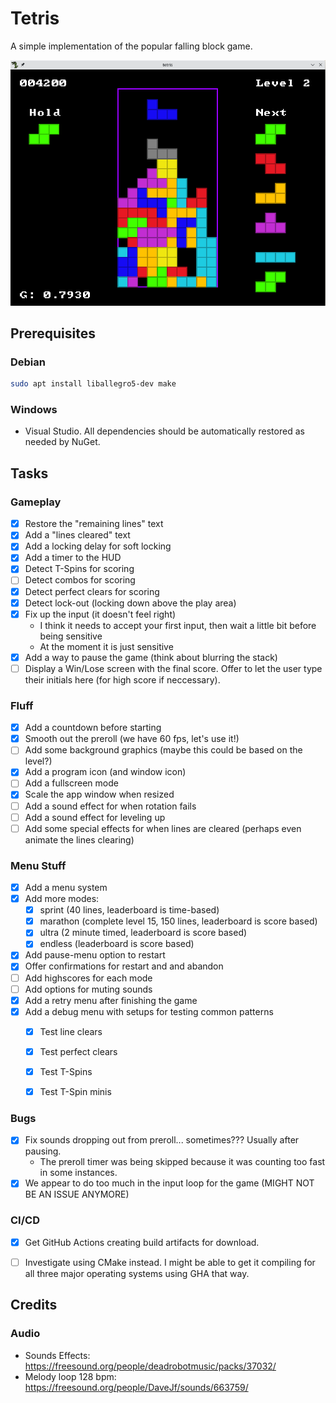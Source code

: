 # Tetris

A simple implementation of the popular falling block game.

![a screenshot of tetris](./docs/screenshot.png)

## Prerequisites

### Debian

```bash
sudo apt install liballegro5-dev make
```

### Windows

- Visual Studio. All dependencies should be automatically restored as needed by NuGet.

## Tasks

### Gameplay

- [x] Restore the "remaining lines" text
- [x] Add a "lines cleared" text
- [x] Add a locking delay for soft locking
- [x] Add a timer to the HUD
- [x] Detect T-Spins for scoring
- [ ] Detect combos for scoring
- [x] Detect perfect clears for scoring
- [x] Detect lock-out (locking down above the play area)
- [x] Fix up the input (it doesn't feel right)
  - I think it needs to accept your first input, then wait a little bit before being sensitive
  - At the moment it is just sensitive
- [x] Add a way to pause the game (think about blurring the stack)
- [ ] Display a Win/Lose screen with the final score. Offer to let the user type their initials here (for high score if neccessary).

### Fluff
- [x] Add a countdown before starting
- [x] Smooth out the preroll (we have 60 fps, let's use it!)
- [ ] Add some background graphics (maybe this could be based on the level?)
- [x] Add a program icon (and window icon)
- [ ] Add a fullscreen mode
- [x] Scale the app window when resized
- [ ] Add a sound effect for when rotation fails
- [ ] Add a sound effect for leveling up
- [ ] Add some special effects for when lines are cleared (perhaps even animate the lines clearing)

### Menu Stuff

- [x] Add a menu system
- [x] Add more modes:
  - [x] sprint (40 lines, leaderboard is time-based)
  - [x] marathon (complete level 15, 150 lines, leaderboard is score based)
  - [x] ultra (2 minute timed, leaderboard is score based)
  - [x] endless (leaderboard is score based)
- [x] Add pause-menu option to restart
- [x] Offer confirmations for restart and and abandon
- [ ] Add highscores for each mode
- [ ] Add options for muting sounds
- [x] Add a retry menu after finishing the game
- [x] Add a debug menu with setups for testing common patterns
  - [x] Test line clears
  - [x] Test perfect clears
  - [x] Test T-Spins
  - [x] Test T-Spin minis


### Bugs

- [x] Fix sounds dropping out from preroll... sometimes??? Usually after pausing.
  - The preroll timer was being skipped because it was counting too fast in some instances.
- [x] We appear to do too much in the input loop for the game (MIGHT NOT BE AN ISSUE ANYMORE)

### CI/CD

- [x] Get GitHub Actions creating build artifacts for download.
- [ ] Investigate using CMake instead. I might be able to get it compiling for all three major operating systems using GHA that way.


## Credits

### Audio

- Sounds Effects: https://freesound.org/people/deadrobotmusic/packs/37032/
- Melody loop 128 bpm: https://freesound.org/people/DaveJf/sounds/663759/